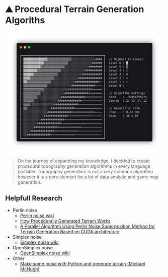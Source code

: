 # ⛰️ Procedural Terrain Generation Algoriths

[![Ascii Output](https://github.com/NotReeceHarris/NotReeceHarris/blob/main/cdn/topo.png?raw=true)](https://tinyurl.com/yckkbd8w)
<!--
```
┏━━━━━━━━━━━━━━━━━━━━━━━━━━━━━━━━━━━━━━━━━━━━━━━━┓
┃ ▓▓▓▓▓▓▓▓▓▓▓▓▓▓▒▒▒▒▒▒▒▒▒▒▒▒▒▒░░░░░░░░░░░░░░#### ┃  // Highest to Lowest
┃ ▓▓▓▓▓▓▓▓▓▓▓▓▒▒▒▒▒▒▒▒▒▒▒▒▒▒░░░░░░░░░░░░░░###### ┃  Level 6 : ▓
┃ ▓▓▓▓▓▓▓▓▓▓▒▒▒▒▒▒▒▒▒▒▒▒▒▒░░░░░░░░░░░░░░######## ┃  Level 5 : ▒
┃ ▓▓▓▓▓▓▓▓▒▒▒▒▒▒▒▒▒▒▒▒▒▒░░░░░░░░░░░░░░########## ┃  Level 4 : ░
┃ ▓▓▓▓▓▓▒▒▒▒▒▒▒▒▒▒▒▒▒▒░░░░░░░░░░░░░░############ ┃  Level 3 : #
┃ ▓▓▓▓▒▒▒▒▒▒▒▒▒▒▒▒▒▒░░░░░░░░░░░░░░############## ┃  Level 2 : =
┃ ▓▓▒▒▒▒▒▒▒▒▒▒▒▒▒▒░░░░░░░░░░░░░░##############== ┃  Level 1 : ~
┃ ▒▒▒▒▒▒▒▒▒▒▒▒▒▒░░░░░░░░░░░░░░##############==== ┃  Level 0 : -
┃ ▒▒▒▒▒▒▒▒▒▒▒▒░░░░░░░░░░░░░░##############====== ┃
┃ ▒▒▒▒▒▒▒▒▒▒░░░░░░░░░░░░░░##############======== ┃  // Algorithm Settings
┃ ▒▒▒▒▒▒▒▒░░░░░░░░░░░░░░##############========== ┃  Seed    : -38456256574
┃ ▒▒▒▒▒▒░░░░░░░░░░░░░░##############============ ┃  Coords  : X: 42 ,Y: 12
┃ ▒▒▒▒░░░░░░░░░░░░░░##############============== ┃
┃ ▒▒░░░░░░░░░░░░░░##############==============~~ ┃  // Generation Info
┃ ░░░░░░░░░░░░░░##############==============~~~~ ┃  Time    : 0.83 /ms
┃ ░░░░░░░░░░░░##############==============~~~~~~ ┃  Size    : 46 x 19
┃ ░░░░░░░░░░##############==============~~~~~~~~ ┃
┃ ░░░░░░░░##############==============~~~~~~~~~~ ┃
┃ ░░░░░░##############==============~~~~~~~~~~~~ ┃
┃ ░░░░##############==============~~~~~~~~~~~~~~ ┃
┃ ░░##############==============~~~~~~~~~~~~~~~- ┃
┗━━━━━━━━━━━━━━━━━━━━━━━━━━━━━━━━━━━━━━━━━━━━━━━━┛
```
-->
> On the journey of expanding my knowledge, I decided to create procedural topography generation algorithms in every language possible. Topography generation is not a very common algorithm however it is a core element for a lot of data analytic and game map generation.

## Helpfull Research
- Perlin noise
  - [Perlin noise wiki](https://en.wikipedia.org/wiki/Perlin_noise)
  - [How Procedurally Generated Terrain Works](https://www.youtube.com/watch?v=JdYkcrW8FBg)
  - [A Parallel Algorithm Using Perlin Noise Superposition Method for Terrain
Generation Based on CUDA architecture](https://www.researchgate.net/profile/Huailiang-Li-2/publication/301431773_A_Parallel_Algorithm_Using_Perlin_Noise_Superposition_Method_for_Terrain_Generation_Based_on_CUDA_architecture/links/5d5900d245851545af4c2067/A-Parallel-Algorithm-Using-Perlin-Noise-Superposition-Method-for-Terrain-Generation-Based-on-CUDA-architecture.pdf)
- Simplex noise
  - [Simplex noise wiki](https://en.wikipedia.org/wiki/Simplex_noise)
- OpenSimplex noise
  - [OpenSimplex noise wiki](https://en.wikipedia.org/wiki/OpenSimplex_noise)
- Other
  - [Make some noise with Python and generate terrain (Michael McHugh)](https://www.youtube.com/watch?v=O33YV4ooHSo)
